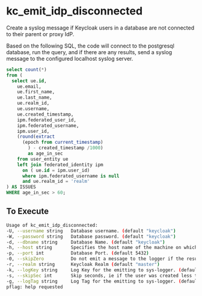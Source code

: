 # kc_emit_idp_disconnected
Create a syslog message if Keycloak users in a database are not connected to their parent or proxy IdP.

Based on the following SQL, the code will connect to the postgresql database, run the query, and if there are any results, send a syslog message to the configured localhost syslog server.

```sql
select count(*)
from (
  select ue.id,
    ue.email,
    ue.first_name,
    ue.last_name,
    ue.realm_id,
    ue.username,
    ue.created_timestamp,
    ipm.federated_user_id,
    ipm.federated_username,
    ipm.user_id,
    (round(extract
      (epoch from current_timestamp)
        ) - created_timestamp /1000)
        as age_in_sec
    from user_entity ue
    left join federated_identity ipm
      on ( ue.id = ipm.user_id)
      where ipm.federated_username is null
      and ue.realm_id = 'realm'
) AS ISSUES
WHERE age_in_sec > 60;
```

## To Execute

```bash
Usage of kc_emit_idp_disconnected:
-U, --username string   Database username. (default "keycloak")
-W, --password string   Database password. (default "keycloak")
-d, --dbname string     Database Name. (default "keycloak")
-h, --host string       Specifies the host name of the machine on which the server is running. (default "localhost")
-p, --port int          Database Port. (default 5432)
-0, --skipZero          Do not emit a message to the logger if the result count is zero.
-r, --realm string      Keycloak Realm (default "master")
-k, --logKey string     Log Key for the emitting to sys-logger. (default "auth_idp_disconnect_issue_count")
-s, --skipSec int       Skip seconds, ie if the user was created less than this many seconds ago, do not emit a message to the logger, as it is excluded from the results. (default 60)
-g, --logTag string     Log Tag for the emitting to sys-logger. (default "keycloak")
pflag: help requested
```